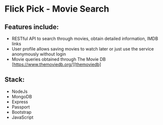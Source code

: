 # Flick Pick - Movie Search

## Features include:

+ RESTful API to search through movies, obtain detailed information, IMDB links
+ User profile allows saving movies to watch later or just use the service anonymously without login
+ Movie queries obtained through The Movie DB [https://www.themoviedb.org/][themoviedb]

## Stack:

+ NodeJs
+ MongoDB
+ Express
+ Passport
+ Bootstrap
+ JavaScript

[themoviedb]: https://www.themoviedb.org/